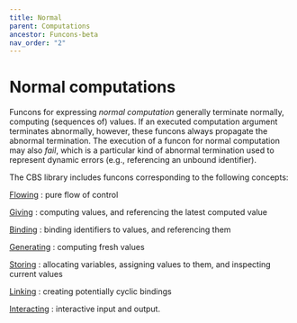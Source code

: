 ```yaml
---
title: Normal
parent: Computations
ancestor: Funcons-beta
nav_order: "2"
---
```


Normal computations
===================

Funcons for expressing *normal computation* generally terminate normally, computing (sequences of) values.
If an executed computation argument terminates abnormally, however, these funcons always propagate the abnormal termination.
The execution of a funcon for normal computation may also *fail*, which is a particular kind of abnormal termination used to represent dynamic errors (e.g., referencing an unbound identifier).

The CBS library includes funcons corresponding to the following concepts:

[Flowing]
: pure flow of control

[Giving]
: computing values, and referencing the latest computed value

[Binding]
: binding identifiers to values, and referencing them

[Generating]
: computing fresh values

[Storing]
: allocating variables, assigning values to them, and inspecting current values

[Linking]
: creating potentially cyclic bindings

[Interacting]
: interactive input and output.

[flowing]:     Flowing
[giving]:      Giving
[binding]:     Binding
[generating]:  Generating
[storing]:     Storing
[linking]:     Linking
[interacting]: Interacting

